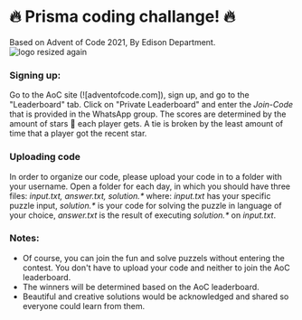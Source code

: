 # 🔥 Prisma coding challange! 🔥
Based on Advent of Code 2021,
By Edison Department.
![logo resized again](https://user-images.githubusercontent.com/65134110/143536098-ace7a68d-c5dd-4c1b-bb73-896c7a9ae379.png)

### Signing up:
Go to the AoC site (![adventofcode.com]), sign up, and go to the "Leaderboard" tab. Click on "Private Leaderboard" and enter the _Join-Code_ that is provided in the WhatsApp group.
The scores are determined by the amount of stars 🌟 each player gets. A tie is broken by the least amount of time that a player got the recent star.

### Uploading code
In order to organize our code, please upload your code in to a folder with your username. Open a folder for each day, in which you should have three files:
_input.txt, answer.txt, solution.*_ where: _input.txt_ has your specific puzzle input, _solution.*_ is your code for solving the puzzle in language of your choice, _answer.txt_ is the result of executing _solution.*_ on _input.txt_. 

### Notes:

* Of course, you can join the fun and solve puzzels without entering the contest. You don't have to upload your code and neither to join the AoC leaderboard.
* The winners will be determined based on the AoC leaderboard.
* Beautiful and creative solutions would be acknowledged and shared so everyone could learn from them. 
